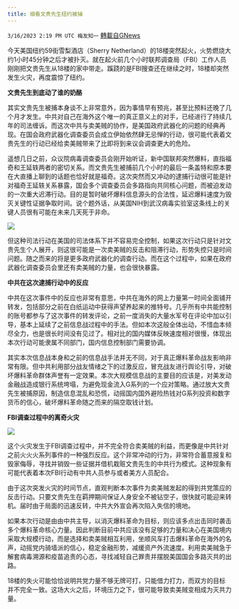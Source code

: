 ```yaml
---
title: 细看文贵先生纽约被捕
---
```

`3/16/2023 2:19 PM UTC 梅友知一` [轉載自GNews](https://gnews.org/articles/1019047)

今天美国纽约59街雪梨酒店（Sherry Netherland）的18楼突然起火，火势燃烧大约1小时45分钟之后才被扑灭。就在起火前几个小时联邦调查局（FBI）工作人员刚刚把文贵先生从18楼的家中带走。蹊跷的是FBI搜查还在继续之时，18楼却突然发生火灾，再度震惊了纽约。

**文贵先生到底动了谁的奶酪**

其实文贵先生被捕本身谈不上非常意外，因为事情早有预兆，甚至比预料还晚了几个月才发生。中共对自己在海外这个唯一的真正意义上的对手，已经进行了持续几年的司法缠诉。而这次中共与卖美贼的协作，是美国政府武器化的问题的经典再现。在国会政府武器化调查委员会成立伊始依然肆无忌惮的行动，很可能代表着文贵先生的行动已经给卖美贼带来了比即将到来议会调查更大的危险。

遥想几日之前，众议院病毒调查委员会刚开始听证，新中国联邦突然爆料，直指福奇和王延轶两者的密切关系。而文贵先生被捕前几个小时的最后一条盖特和原本要在大直播上聊到的话题也恰好就是福奇。这次突然而又冲动的逮捕行动很可能是针对福奇王延轶关系暴露，国会多个调查委员会多路指向共同核心问题，而被迫发动的一次重大迟滞行动。目的是暂时破坏爆料信息源头的合法性，延迟爆料速度为毁灭关键性证据争取时间。说个题外话，从美国NIH到武汉病毒实验室这条线上的关键人员很有可能在未来几天死于非命。

![](https://i.imgur.com/UkFd2pe.png)

但这种司法行动在美国的司法体系下并不容易完全控制，如果这次行动只是针对文贵先生个人展开，则这很可能是一次卖美贼的反击和阻滞行动，形势失控只是时间问题。随之而来的将是更多政府武器化的调查行动。而在这个过程中，如果在政府武器化调查委员会里还有卖美贼的力量，也会很快暴露。

**中共在这次逮捕行动中的反应**

中共在这次事件中的反应也非常有意思，中共在海外的网上力量第一时间全面铺开转发，包括部分之前在白纸运动中获得声望养起来的推特号。几乎所有中共能控制的账号都参与了这次事件的转发评论，之前一度消失的大量水军号在评论中加以引导，基本上延续了之前信息战过程中的手法。但如本次这般全体出动，不惜血本倾尽全力，也是很长时间没有见过了。相对比的国内媒体反映速度相对很慢，体现出本次行动可能隶属不同部门，国内信息控制部门需要协调。

其实本次信息战本身和之前的信息战手法并无不同，对于真正爆料革命战友影响非常有限。但中共利用部分战友情绪之下的过激反应，冒充战友进行舆论引导，对破坏爆料革命群体声誉有一定效果。本次大规模信息战的主要目的应该是，对美发动金融战造成银行系统垮塌，为避免现金流入G系列的一个应对策略。通过放大文贵先生被捕原因，制造信息混乱和恐慌，动摇国内国外避险热钱对G系列投资和数字货币的信心，破坏爆料革命随之而来的隔空取钱计划。

**FBI调查过程中的离奇火灾**

![](https://i.imgur.com/I6n0BM2.png)

这个火灾发生于FBI调查过程中，并不完全符合卖美贼的利益，而更像是中共针对之前火火火系列事件的一种强烈反应。这个非常冲动的行为，非常符合蓄意报复和毁家侮辱，寻找并销毁一些证据并借机栽赃文贵先生的中共行为模式。这种现象有可能代表着本次FBI行动有中共人员参与或者美方人员配合。

由于这次突发火灾的时间节点，直观判断本次事件为卖美贼发起的得到共党策应的反击行动。只要文贵先生在羁押期间保证人身安全不被钻空子，很快就可能迎来转机。届时由于局面的迅速反转，中共大外宣会再次陷入失信的境地。

如果本次行动是由由中共主导，以消灭爆料革命为目标，则应该多点出击同时袭击多个爆料革命核心力量。因此判断目前中共应该没有足够的力量和决心在美国境内采取大规模行动，而是选择和卖美贼相互利用，坐顺风车打击爆料革命在海外的名声，动摇党内骑墙派的信心，稳定金融形势，减缓资产外流速度。利用卖美贼急于解套病毒溯源和疫苗追责的心态，寻找减轻自己罪责并摆脱美国国会多路灭共的出路。

18楼的失火可能恰恰说明共党力量不够无牌可打，只能借力打力，而双方的目标并不完全一致。这场大火之后，环境压力之下，很可能导致卖美贼变相成为灭共力量。
